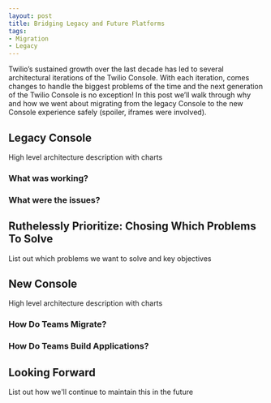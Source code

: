 ```yaml
---
layout: post
title: Bridging Legacy and Future Platforms
tags:
- Migration
- Legacy
---
```


Twilio’s sustained growth over the last decade has led to several architectural iterations of the Twilio Console. With each iteration, comes changes to handle the biggest problems of the time and the next generation of the Twilio Console is no exception! In this post we’ll walk through why and how we went about migrating from the legacy Console to the new Console experience safely (spoiler, iframes were involved).

## Legacy Console

High level architecture description with charts

### What was working?

### What were the issues?

## Ruthelessly Prioritize: Chosing Which Problems To Solve

List out which problems we want to solve and key objectives

## New Console

High level architecture description with charts

### How Do Teams Migrate?

### How Do Teams Build Applications?

## Looking Forward

List out how we'll continue to maintain this in the future
